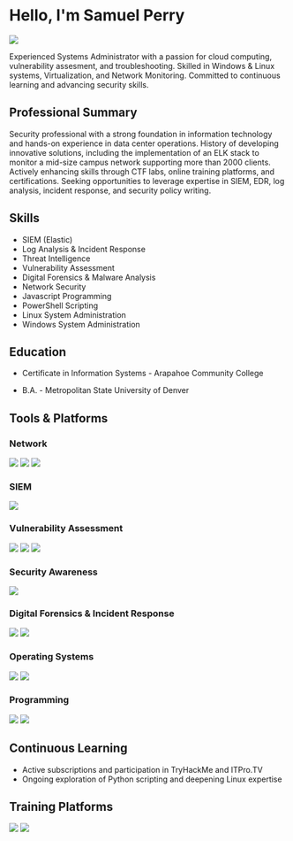 # Hello, I'm Samuel Perry

<a href="https://www.linkedin.com/in/samuel-perry-stp/"><img src="https://img.shields.io/badge/-LinkedIn-0072b1?&style=for-the-badge&logo=linkedin&logoColor=white" /></a>



Experienced Systems Administrator with a passion for cloud computing, vulnerability assesment, and troubleshooting. Skilled in Windows & Linux systems, Virtualization, and Network Monitoring. Committed to continuous learning and advancing security skills.

## Professional Summary
Security professional with a strong foundation in information technology and hands-on experience in data center operations. History of developing innovative solutions, including the implementation of an ELK stack to monitor a mid-size campus network supporting more than 2000 clients. Actively enhancing skills through CTF labs, online training platforms, and certifications. Seeking opportunities to leverage expertise in SIEM, EDR, log analysis, incident response, and security policy writing.

## Skills
* SIEM (Elastic)
* Log Analysis & Incident Response
* Threat Intelligence
* Vulnerability Assessment
* Digital Forensics & Malware Analysis
* Network Security
* Javascript Programming
* PowerShell Scripting
* Linux System Administration
* Windows System Administration

## Education
- Certificate in Information Systems - Arapahoe Community College
  
- B.A. - Metropolitan State University of Denver

## Tools & Platforms
### Network
<div>
 <img src="https://img.shields.io/badge/-Wireshark-1679A7?&style=for-the-badge&logo=Wireshark&logoColor=white" />
 <img src="https://img.shields.io/badge/-tcpdump-000000?style=for-the-badge&logo=tcpdump&logoColor=white"/>
  <img src="https://img.shields.io/badge/-nmap-4B275F?&style=for-the-badge&logoColor=Blue" />
</div>



### SIEM
<div>
 <img src="https://img.shields.io/badge/-Elastic-005571?&style=for-the-badge&logo=Elastic&logoColor=white" />
</div>

### Vulnerability Assessment
<div>
  <img src="https://img.shields.io/badge/-Nessus-005571?&style=for-the-badge&logo=tenable&logoColor=white" />
  <img src="https://img.shields.io/badge/-Atomic Red Team-4B275F?&style=for-the-badge&logoColor=RED" />
  <img src="https://img.shields.io/badge/-MITRE Caldera-4B275F?&style=for-the-badge&logoColor=Blue" />
</div>

### Security Awareness
<div>
  <img src="https://img.shields.io/badge/-KnowBe4-00A4EF?&style=for-the-badge&logoColor=white" />
</div>

### Digital Forensics & Incident Response
<div>
    <img src="https://img.shields.io/badge/-Autopsy-4B9CD3?style=for-the-badge&logoColor=white" /> 
    <img src="https://img.shields.io/badge/-Ghidra-00A4EF?style=for-the-badge&logoColor=white" /> 
</div>

### Operating Systems
<div>
 <img src="https://img.shields.io/badge/-Linux-FCC624?&style=for-the-badge&logo=linux&logoColor=black" />
 <img src="https://img.shields.io/badge/-Windows-0078D6?&style=for-the-badge&logo=windows&logoColor=white" />
</div>

### Programming
<div>
 <img src="https://img.shields.io/badge/-Javascript-3776AB?&style=for-the-badge&logo=javascript&logoColor=white" />
 <img src="https://img.shields.io/badge/-PowerShell-5391FE?&style=for-the-badge&logo=powershell&logoColor=white" />
</div>


## Continuous Learning
* Active subscriptions and participation in TryHackMe and ITPro.TV
* Ongoing exploration of Python scripting and deepening Linux expertise

## Training Platforms
<div>
  <img src="https://img.shields.io/badge/-TryHackMe-0078D4?&style=for-the-badge&logoColor=white" />
  <img src="https://img.shields.io/badge/-ITProTV-000000?&style=for-the-badge&logoColor=white" />
</div>


<!--
**STP-su/STP-su** is a ✨ _special_ ✨ repository because its `README.md` (this file) appears on your GitHub profile.

Here are some ideas to get you started:

- 🔭 I’m currently working on ...
- 🌱 I’m currently learning ...
- 👯 I’m looking to collaborate on ...
- 🤔 I’m looking for help with ...
- 💬 Ask me about ...
- 📫 How to reach me: ...
- 😄 Pronouns: ...
- ⚡ Fun fact: ...
-->
